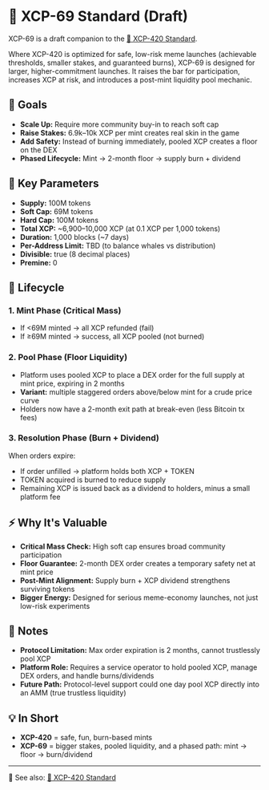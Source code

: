 # 🍆 XCP-69 Standard (Draft)

XCP-69 is a draft companion to the [🌿 XCP-420 Standard](./xcp-420.md).

Where XCP-420 is optimized for safe, low-risk meme launches (achievable thresholds, smaller stakes, and guaranteed burns), XCP-69 is designed for larger, higher-commitment launches. It raises the bar for participation, increases XCP at risk, and introduces a post-mint liquidity pool mechanic.

## 🎯 Goals

- **Scale Up:** Require more community buy-in to reach soft cap
- **Raise Stakes:** 6.9k–10k XCP per mint creates real skin in the game
- **Add Safety:** Instead of burning immediately, pooled XCP creates a floor on the DEX
- **Phased Lifecycle:** Mint → 2-month floor → supply burn + dividend

## 🔑 Key Parameters

- **Supply:** 100M tokens
- **Soft Cap:** 69M tokens
- **Hard Cap:** 100M tokens
- **Total XCP:** ~6,900–10,000 XCP (at 0.1 XCP per 1,000 tokens)
- **Duration:** 1,000 blocks (~7 days)
- **Per-Address Limit:** TBD (to balance whales vs distribution)
- **Divisible:** true (8 decimal places)
- **Premine:** 0

## 🔄 Lifecycle

### 1. Mint Phase (Critical Mass)
- If <69M minted → all XCP refunded (fail)
- If ≥69M minted → success, all XCP pooled (not burned)

### 2. Pool Phase (Floor Liquidity)
- Platform uses pooled XCP to place a DEX order for the full supply at mint price, expiring in 2 months
- **Variant:** multiple staggered orders above/below mint for a crude price curve
- Holders now have a 2-month exit path at break-even (less Bitcoin tx fees)

### 3. Resolution Phase (Burn + Dividend)
When orders expire:
- If order unfilled → platform holds both XCP + TOKEN
- TOKEN acquired is burned to reduce supply
- Remaining XCP is issued back as a dividend to holders, minus a small platform fee

## ⚡ Why It's Valuable

- **Critical Mass Check:** High soft cap ensures broad community participation
- **Floor Guarantee:** 2-month DEX order creates a temporary safety net at mint price
- **Post-Mint Alignment:** Supply burn + XCP dividend strengthens surviving tokens
- **Bigger Energy:** Designed for serious meme-economy launches, not just low-risk experiments

## 🚧 Notes

- **Protocol Limitation:** Max order expiration is 2 months, cannot trustlessly pool XCP
- **Platform Role:** Requires a service operator to hold pooled XCP, manage DEX orders, and handle burns/dividends
- **Future Path:** Protocol-level support could one day pool XCP directly into an AMM (true trustless liquidity)

## 💡 In Short

- **XCP-420** = safe, fun, burn-based mints
- **XCP-69** = bigger stakes, pooled liquidity, and a phased path: mint → floor → burn/dividend

---

🔗 See also: [🌿 XCP-420 Standard](./xcp-420.md)
